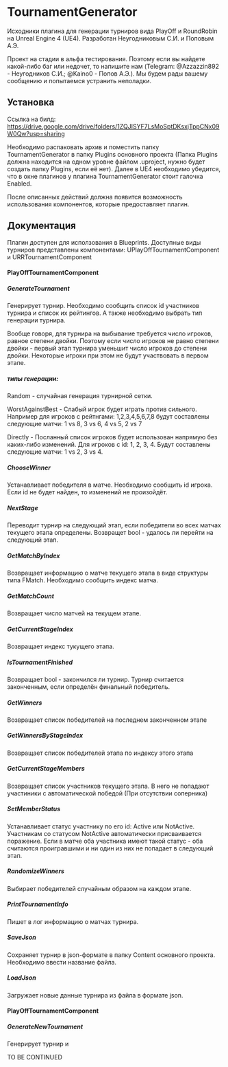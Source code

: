 # TournamentGenerator

Исходники плагина для генерации турниров вида PlayOff и RoundRobin на Unreal Engine 4 (UE4).
Разработан Неугодниковым С.И. и Поповым А.Э.

Проект на стадии в альфа тестирования. Поэтому если вы найдете какой-либо баг или недочет, то напишите нам (Telegram: @Azzazzin892 - Неугодников С.И.; @Kaino0 - Попов А.Э.).
Мы будем рады вашему сообщению и попытаемся устранить неполадки.

## Установка

Ссылка на билд: https://drive.google.com/drive/folders/1ZQJISYF7LsMoSptDKsxjTppCNx09W0Qw?usp=sharing

Необходимо распаковать архив и поместить папку TournamentGenerator в папку Plugins основного проекта (Папка Plugins должна находится на одном уровне файлом .uproject, нужно будет создать папку Plugins, если её нет).
Далее в UE4 необходимо убедится, что в окне плагинов у плагина TournamentGenerator стоит галочка Enabled.

После описанных действий должна появится возможность использования компонентов, которые предоставляет плагин.

## Документация

Плагин доступен для исползования в Blueprints. Доступные виды турниров представлены компонентами:
UPlayOffTournamentComponent и URRTournamentComponent

#### PlayOffTournamentComponent

  ##### GenerateTournament 
  Генерирует турнир. Необходимо сообщить список id участников турнира и список их рейтингов. А также необходимо выбрать тип генерации турнира.

  Вообще говоря, для турнира на выбывание требуется число игроков, равное степени двойки. Поэтому если число игроков не равно степени двойки - первый этап турнира уменьшит число     игроков до степени двойки.  Некоторые игроки при этом не будут участвовать в первом этапе.

  ##### типы генерации:
  
  Random - случайная генерация турнирной сетки.
  
  WorstAgainstBest - Слабый игрок будет играть против сильного. Например для игроков с рейтнгами: 1,2,3,4,5,6,7,8 будут составлены следующие матчи: 1 vs 8, 3 vs 6, 4 vs 5, 2 vs 7

  Directly - Посланный список игроков будет использован напрямую без каких-либо изменений. Для игроков с id: 1, 2, 3, 4. Будут составлены следующие матчи: 1 vs 2, 3 vs 4.
    
  ##### ChooseWinner
  Устанавливает победителя в матче. Необходимо сообщить id игрока. Если id не будет найден, то изменений не произойдёт.
  
  ##### NextStage
  Переводит турнир на следующий этап, если победители во всех матчах текущего этапа определены. Возвращет bool - удалось ли перейти на следующий этап.
  
  ##### GetMatchByIndex
  Возвращает информацию о матче текущего этапа в виде структуры типа FMatch. Необходимо сообщить индекс матча.
  
  ##### GetMatchCount
  Возвращает число матчей на текущем этапе.
  
  ##### GetCurrentStageIndex
  Возвращает индекс тукущего этапа.
  
  ##### IsTournamentFinished
  Возвращает bool - закончился ли турнир. Турнир считается законченным, если определён финальный победитель.
  
  ##### GetWinners

  Возвращает список победителей на последнем законченном этапе
  
  ##### GetWinnersByStageIndex
  
  Возвращает список победителей этапа по индексу этого этапа
  
  ##### GetCurrentStageMembers
  
  Возвращает список участников текущего этапа. В него не попадают участиники с автоматической победой (При отсутствии соперника)
  
  ##### SetMemberStatus
  
  Устанавливает статус участнику по его id: Active или NotActive. Участникам со статусом NotActive автоматически присваивается поражение. Если в матче оба участника имеют такой
  статус - оба считаются проигравшими и ни один из них не попадает в следующий этап.
  
  ##### RandomizeWinners

  Выбирает победителей случайным образом на каждом этапе.
  
  ##### PrintTournamentInfo
  
  Пишет в лог информацию о матчах турнира.
  
  ##### SaveJson
  
  Сохраняет турнир в json-формате в папку Content основного проекта. Необходимо ввести название файла.
  
  ##### LoadJson
  
  Загружает новые данные турнира из файла в формате json.
  
 #### PlayOffTournamentComponent
 
  ##### GenerateNewTournament
  Генерирует турнир и 
 
TO BE CONTINUED
